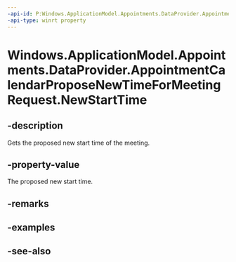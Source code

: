 ```yaml
---
-api-id: P:Windows.ApplicationModel.Appointments.DataProvider.AppointmentCalendarProposeNewTimeForMeetingRequest.NewStartTime
-api-type: winrt property
---
```


<!-- Property syntax
public Windows.Foundation.DateTime NewStartTime { get; }
-->

# Windows.ApplicationModel.Appointments.DataProvider.AppointmentCalendarProposeNewTimeForMeetingRequest.NewStartTime

## -description
Gets the proposed new start time of the meeting.

## -property-value
The proposed new start time.

## -remarks

## -examples

## -see-also
